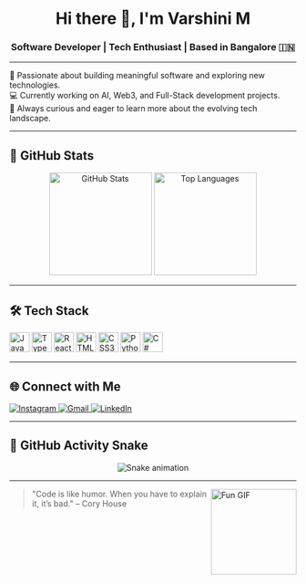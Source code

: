 <h1 align="center">Hi there 👋, I'm Varshini M</h1>
<h3 align="center">Software Developer | Tech Enthusiast | Based in Bangalore 🇮🇳</h3>

---

🌟 Passionate about building meaningful software and exploring new technologies.  
💻 Currently working on AI, Web3, and Full-Stack development projects.  
🎯 Always curious and eager to learn more about the evolving tech landscape.

---

## 🚀 GitHub Stats

<div align="center">
  <img
    src="https://github-readme-stats.vercel.app/api?username=varshini2304&show_icons=true&include_all_commits=true&count_private=true&theme=dracula&hide_border=false&locale=en"
    height="180"
    alt="GitHub Stats"
  />
  <img
    src="https://github-readme-stats.vercel.app/api/top-langs?username=varshini2304&layout=compact&langs_count=6&theme=dracula&hide_border=false"
    height="180"
    alt="Top Languages"
  />
</div>

---

## 🛠️ Tech Stack

<div align="left">
  <img src="https://cdn.jsdelivr.net/gh/devicons/devicon/icons/javascript/javascript-original.svg" height="35" alt="JavaScript" />
  <img src="https://cdn.jsdelivr.net/gh/devicons/devicon/icons/typescript/typescript-original.svg" height="35" alt="TypeScript" />
  <img src="https://cdn.jsdelivr.net/gh/devicons/devicon/icons/react/react-original.svg" height="35" alt="React" />
  <img src="https://cdn.jsdelivr.net/gh/devicons/devicon/icons/html5/html5-original.svg" height="35" alt="HTML5" />
  <img src="https://cdn.jsdelivr.net/gh/devicons/devicon/icons/css3/css3-original.svg" height="35" alt="CSS3" />
  <img src="https://cdn.jsdelivr.net/gh/devicons/devicon/icons/python/python-original.svg" height="35" alt="Python" />
  <img src="https://cdn.jsdelivr.net/gh/devicons/devicon/icons/csharp/csharp-original.svg" height="35" alt="C#" />
</div>

---

## 🌐 Connect with Me

<div align="left">
  <a href="https://www.instagram.com/magical_soul__111/" target="_blank">
    <img src="https://img.shields.io/badge/Instagram-E4405F?style=for-the-badge&logo=instagram&logoColor=white" alt="Instagram" />
  </a>
  <a href="mailto:varshini0235@gmail.com" target="_blank">
    <img src="https://img.shields.io/badge/Gmail-D14836?style=for-the-badge&logo=gmail&logoColor=white" alt="Gmail" />
  </a>
  <a href="https://www.linkedin.com/in/varshini-m-25349527b/" target="_blank">
    <img src="https://img.shields.io/badge/LinkedIn-0077B5?style=for-the-badge&logo=linkedin&logoColor=white" alt="LinkedIn" />
  </a>
</div>

---

## 🐍 GitHub Activity Snake

<div align="center">
  <picture>
    <source media="(prefers-color-scheme: dark)" srcset="https://raw.githubusercontent.com/varshini2304/varshini2304/output/github-snake-dark.svg" />
    <source media="(prefers-color-scheme: light)" srcset="https://raw.githubusercontent.com/varshini2304/varshini2304/output/github-snake.svg" />
    <img alt="Snake animation" src="https://raw.githubusercontent.com/varshini2304/varshini2304/output/github-snake.svg" />
  </picture>
</div>

---

<img align="right" height="150" src="https://i.imgflip.com/65efzo.gif" alt="Fun GIF" />

> "Code is like humor. When you have to explain it, it’s bad." – Cory House
